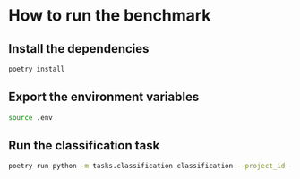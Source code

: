 # How to run the benchmark

## Install the dependencies

```bash
poetry install
```

## Export the environment variables

```bash
source .env
```

## Run the classification task

```bash
poetry run python -m tasks.classification classification --project_id --dataset_id --task_path --task_id
```